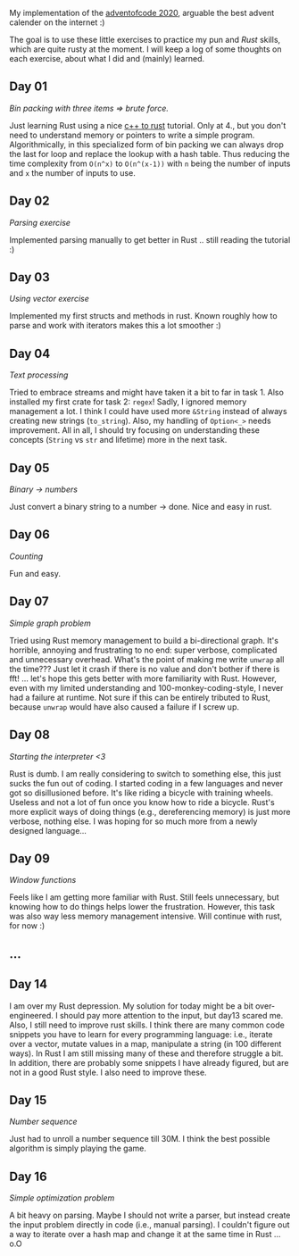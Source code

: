 My implementation of the [adventofcode 2020](https://adventofcode.com/2020), arguable the best advent calender on the internet :)

The goal is to use these little exercises to practice my pun and *Rust* skills, which are quite rusty at the moment.
I will keep a log of some thoughts on each exercise, about what I did and (mainly) learned.

Day 01
------
*Bin packing with three items => brute force.*

Just learning Rust using a nice [c++ to rust](https://github.com/nrc/r4cppp) tutorial.
Only at 4., but you don't need to understand memory or pointers to write a simple program.
Algorithmically, in this specialized form of bin packing we can always drop the last for loop and replace the lookup with a hash table.
Thus reducing the time complexity from ``O(n^x)`` to ``O(n^(x-1))`` with ``n`` being the number of inputs and ``x`` the number of inputs to use.

Day 02
------
*Parsing exercise*

Implemented parsing manually to get better in Rust .. still reading the tutorial :)

Day 03
------
*Using vector exercise*

Implemented my first structs and methods in rust.
Known roughly how to parse and work with iterators makes this a lot smoother :)

Day 04
------
*Text processing*

Tried to embrace streams and might have taken it a bit to far in task 1.
Also installed my first crate for task 2: ``regex``!
Sadly, I ignored memory management a lot.
I think I could have used more ``&String`` instead of always creating new strings (``to_string``).
Also, my handling of ``Option<_>`` needs improvement. 
All in all, I should try focusing on understanding these concepts (``String`` vs ``str`` and lifetime) more in the next task.

Day 05
------
*Binary -> numbers*

Just convert a binary string to a number -> done.
Nice and easy in rust.

Day 06
------
*Counting*

Fun and easy.

Day 07
------
*Simple graph problem*

Tried using Rust memory management to build a bi-directional graph.
It's horrible, annoying and frustrating to no end: super verbose, complicated and unnecessary overhead.
What's the point of making me write ``unwrap`` all the time???
Just let it crash if there is no value and don't bother if there is fft!
... let's hope this gets better with more familiarity with Rust.
However, even with my limited understanding and 100-monkey-coding-style, I never had a failure at runtime.
Not sure if this can be entirely tributed to Rust, because ``unwrap`` would have also caused a failure if I screw up.

Day 08
------
*Starting the interpreter <3*

Rust is dumb.
I am really considering to switch to something else, this just sucks the fun out of coding.
I started coding in a few languages and never got so disillusioned before.
It's like riding a bicycle with training wheels.
Useless and not a lot of fun once you know how to ride a bicycle.
Rust's more explicit ways of doing things (e.g., dereferencing memory) is just more verbose, nothing else.
I was hoping for so much more from a newly designed language...

Day 09
------
*Window functions*

Feels like I am getting more familiar with Rust.
Still feels unnecessary, but knowing how to do things helps lower the frustration.
However, this task was also way less memory management intensive.
Will continue with rust, for now :)

...
---

Day 14
------

I am over my Rust depression.
My solution for today might be a bit over-engineered.
I should pay more attention to the input, but day13 scared me.
Also, I still need to improve rust skills.
I think there are many common code snippets you have to learn for every programming language: i.e., iterate over a vector, mutate values in a map, manipulate a string (in 100 different ways).
In Rust I am still missing many of these and therefore struggle a bit.
In addition, there are probably some snippets I have already figured, but are not in a good Rust style.
I also need to improve these.

Day 15
------
*Number sequence*

Just had to unroll a number sequence till 30M.
I think the best possible algorithm is simply playing the game.

Day 16
------
*Simple optimization problem*

A bit heavy on parsing.
Maybe I should not write a parser, but instead create the input problem directly in code (i.e., manual parsing).
I couldn't figure out a way to iterate over a hash map and change it at the same time in Rust ... o.O
